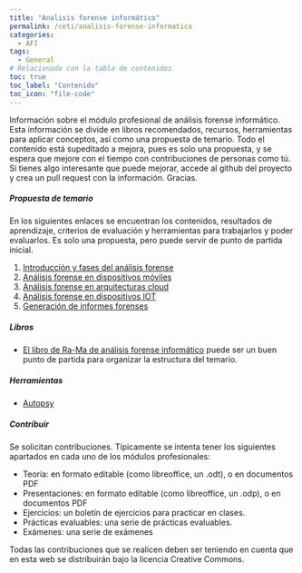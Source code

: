 ```yaml
---
title: "Analisis forense informático"
permalink: /ceti/analisis-forense-informatico
categories:
  - AFI
tags:
  - General
# Relacionado con la tabla de contenidos
toc: true
toc_label: "Contenido"
toc_icon: "file-code"
---
```


Información sobre el módulo profesional de análisis forense informático. Esta información se divide en libros recomendados, recursos, herramientas para aplicar conceptos, así como una propuesta de temario. Todo el contenido está supeditado a mejora, pues es solo una propuesta, y se espera que mejore con el tiempo con contribuciones de personas como tú. Si tienes algo interesante que puede mejorar, accede al github del proyecto y crea un pull request con la información. Gracias.

##### Propuesta de temario

En los siguientes enlaces se encuentran los contenidos, resultados de aprendizaje, criterios de evaluación y herramientas para trabajarlos y poder evaluarlos. Es solo una propuesta, pero puede servir de punto de partida inicial.

1. [Introducción y fases del análisis forense](/ceti/analisis-forense-informatico/introduccion-y-fases-del-analisis-forense)
2. [Análisis forense en dispositivos móviles](/ceti/analisis-forense-informatico/analisis-forense-en-dispositivos-moviles)
3. [Análisis forense en arquitecturas cloud](/ceti/analisis-forense-informatico/analisis-forense-en-arquitecturas-cloud)
4. [Análisis forense en dispositivos IOT](/ceti/analisis-forense-informatico/analisis-forense-en-dispositivos-iot)
5. [Generación de informes forenses](/ceti/analisis-forense-informatico/generacion-de-informes-forenses)

##### Libros

- [El libro de Ra-Ma de análisis forense informático](https://www.ra-ma.es/libro/analisis-forense-informatico_132720/) puede ser un buen punto de partida para organizar la estructura del temario.

##### Herramientas

- [Autopsy](https://www.autopsy.com/)

##### Contribuir

Se solicitan contribuciones. Típicamente se intenta tener los siguientes apartados en cada uno de los módulos profesionales:

- Teoría: en formato editable (como libreoffice, un .odt), o en documentos PDF
- Presentaciones: en formato editable (como libreoffice, un .odp), o en documentos PDF
- Ejercicios: un boletín de ejercicios para practicar en clases.
- Prácticas evaluables: una serie de prácticas evaluables.
- Exámenes: una serie de exámenes

Todas las contribuciones que se realicen deben ser teniendo en cuenta que en esta web se distribuirán bajo la licencia Creative Commons.
